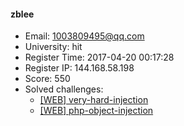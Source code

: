 #### zblee  

* Email: 1003809495@qq.com  
* University: hit  
* Register Time: 2017-04-20 00:17:28  
* Register IP: 144.168.58.198  
* Score: 550  
* Solved challenges: 
  * [[WEB] very-hard-injection](https://github.com/SniperOJ/Challenges/blob/master/web/very-hard-injection.json)  
  * [[WEB] php-object-injection](https://github.com/SniperOJ/Challenges/blob/master/web/php-object-injection.json)  
